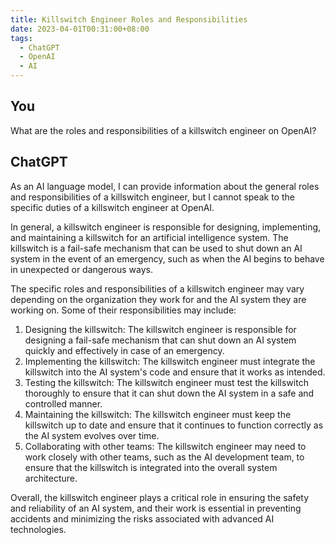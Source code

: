 ```yaml
---
title: Killswitch Engineer Roles and Responsibilities
date: 2023-04-01T00:31:00+08:00
tags:
  - ChatGPT
  - OpenAI
  - AI
---
```

## You
What are the roles and responsibilities of a killswitch engineer on OpenAI?

## ChatGPT
As an AI language model, I can provide information about the general roles and responsibilities of a killswitch engineer, but I cannot speak to the specific duties of a killswitch engineer at OpenAI.

In general, a killswitch engineer is responsible for designing, implementing, and maintaining a killswitch for an artificial intelligence system. The killswitch is a fail-safe mechanism that can be used to shut down an AI system in the event of an emergency, such as when the AI begins to behave in unexpected or dangerous ways.

The specific roles and responsibilities of a killswitch engineer may vary depending on the organization they work for and the AI system they are working on. Some of their responsibilities may include:

1. Designing the killswitch: The killswitch engineer is responsible for designing a fail-safe mechanism that can shut down an AI system quickly and effectively in case of an emergency.
2. Implementing the killswitch: The killswitch engineer must integrate the killswitch into the AI system's code and ensure that it works as intended.
3. Testing the killswitch: The killswitch engineer must test the killswitch thoroughly to ensure that it can shut down the AI system in a safe and controlled manner.
4. Maintaining the killswitch: The killswitch engineer must keep the killswitch up to date and ensure that it continues to function correctly as the AI system evolves over time.
5. Collaborating with other teams: The killswitch engineer may need to work closely with other teams, such as the AI development team, to ensure that the killswitch is integrated into the overall system architecture.

Overall, the killswitch engineer plays a critical role in ensuring the safety and reliability of an AI system, and their work is essential in preventing accidents and minimizing the risks associated with advanced AI technologies.